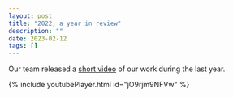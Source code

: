 ```yaml
---
layout: post
title: "2022, a year in review"
description: ""
date: 2023-02-12
tags: []
---
```


Our team released a [short video](https://www.youtube.com/watch?v=jO9rjm9NFVw) of our work during the last year.

{% include youtubePlayer.html id="jO9rjm9NFVw" %}